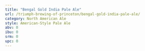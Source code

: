 ```yaml
---
title: "Bengal Gold India Pale Ale"
url: /triumph-brewing-of-princeton/bengal-gold-india-pale-ale/
category: North American Ale
style: American-Style Pale Ale
abv: 0
ibu: 0
srm: 0
upc: 0
---
```


